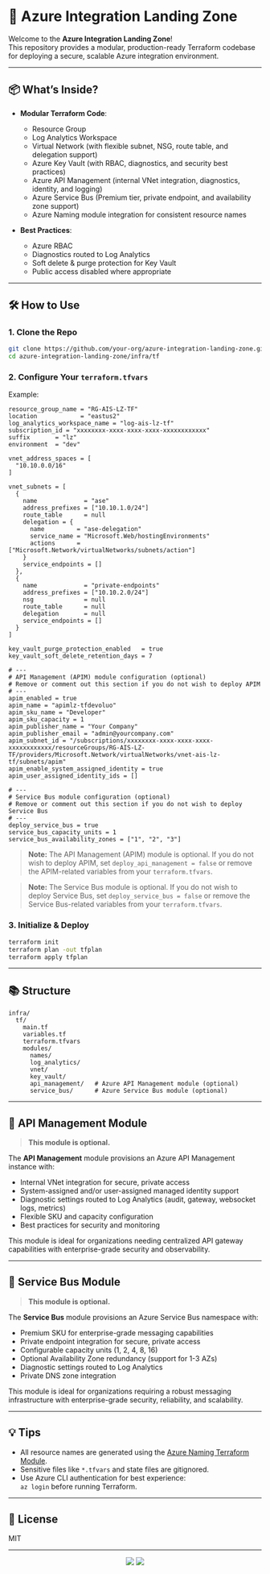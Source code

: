# 🚀 Azure Integration Landing Zone

Welcome to the **Azure Integration Landing Zone**!  
This repository provides a modular, production-ready Terraform codebase for deploying a secure, scalable Azure integration environment.

---

## 📦 What’s Inside?

- **Modular Terraform Code**:  
  - Resource Group
  - Log Analytics Workspace
  - Virtual Network (with flexible subnet, NSG, route table, and delegation support)
  - Azure Key Vault (with RBAC, diagnostics, and security best practices)
  - Azure API Management (internal VNet integration, diagnostics, identity, and logging)
  - Azure Service Bus (Premium tier, private endpoint, and availability zone support)
  - Azure Naming module integration for consistent resource names

- **Best Practices**:  
  - Azure RBAC
  - Diagnostics routed to Log Analytics
  - Soft delete & purge protection for Key Vault
  - Public access disabled where appropriate

---

## 🛠️ How to Use

### 1. Clone the Repo

```sh
git clone https://github.com/your-org/azure-integration-landing-zone.git
cd azure-integration-landing-zone/infra/tf
```

### 2. Configure Your `terraform.tfvars`

Example:

```hcl
resource_group_name = "RG-AIS-LZ-TF"
location            = "eastus2"
log_analytics_workspace_name = "log-ais-lz-tf"
subscription_id = "xxxxxxxx-xxxx-xxxx-xxxx-xxxxxxxxxxxx"
suffix       = "lz"
environment  = "dev"

vnet_address_spaces = [
  "10.10.0.0/16"
]

vnet_subnets = [
  {
    name             = "ase"
    address_prefixes = ["10.10.1.0/24"]
    route_table      = null
    delegation = {
      name         = "ase-delegation"
      service_name = "Microsoft.Web/hostingEnvironments"
      actions      = ["Microsoft.Network/virtualNetworks/subnets/action"]
    }
    service_endpoints = []
  },
  {
    name             = "private-endpoints"
    address_prefixes = ["10.10.2.0/24"]
    nsg              = null
    route_table      = null
    delegation       = null
    service_endpoints = []
  }
]

key_vault_purge_protection_enabled   = true
key_vault_soft_delete_retention_days = 7

# ---
# API Management (APIM) module configuration (optional)
# Remove or comment out this section if you do not wish to deploy APIM
# ---
apim_enabled = true
apim_name = "apimlz-tfdevoluo"
apim_sku_name = "Developer"
apim_sku_capacity = 1
apim_publisher_name = "Your Company"
apim_publisher_email = "admin@yourcompany.com"
apim_subnet_id = "/subscriptions/xxxxxxxx-xxxx-xxxx-xxxx-xxxxxxxxxxxx/resourceGroups/RG-AIS-LZ-TF/providers/Microsoft.Network/virtualNetworks/vnet-ais-lz-tf/subnets/apim"
apim_enable_system_assigned_identity = true
apim_user_assigned_identity_ids = []

# ---
# Service Bus module configuration (optional)
# Remove or comment out this section if you do not wish to deploy Service Bus
# ---
deploy_service_bus = true
service_bus_capacity_units = 1
service_bus_availability_zones = ["1", "2", "3"]
```

> **Note:** The API Management (APIM) module is optional. If you do not wish to deploy APIM, set `deploy_api_management = false` or remove the APIM-related variables from your `terraform.tfvars`.

> **Note:** The Service Bus module is optional. If you do not wish to deploy Service Bus, set `deploy_service_bus = false` or remove the Service Bus-related variables from your `terraform.tfvars`.

### 3. Initialize & Deploy

```sh
terraform init
terraform plan -out tfplan
terraform apply tfplan
```

---

## 📚 Structure

```
infra/
  tf/
    main.tf
    variables.tf
    terraform.tfvars
    modules/
      names/
      log_analytics/
      vnet/
      key_vault/
      api_management/   # Azure API Management module (optional)
      service_bus/      # Azure Service Bus module (optional)
```

---

## 🔹 API Management Module

> **This module is optional.**

The **API Management** module provisions an Azure API Management instance with:
- Internal VNet integration for secure, private access
- System-assigned and/or user-assigned managed identity support
- Diagnostic settings routed to Log Analytics (audit, gateway, websocket logs, metrics)
- Flexible SKU and capacity configuration
- Best practices for security and monitoring

This module is ideal for organizations needing centralized API gateway capabilities with enterprise-grade security and observability.

---

## 🔹 Service Bus Module

> **This module is optional.**

The **Service Bus** module provisions an Azure Service Bus namespace with:
- Premium SKU for enterprise-grade messaging capabilities
- Private endpoint integration for secure, private access
- Configurable capacity units (1, 2, 4, 8, 16)
- Optional Availability Zone redundancy (support for 1-3 AZs)
- Diagnostic settings routed to Log Analytics
- Private DNS zone integration

This module is ideal for organizations requiring a robust messaging infrastructure with enterprise-grade security, reliability, and scalability.

---

## 💡 Tips

- All resource names are generated using the [Azure Naming Terraform Module](https://registry.terraform.io/modules/Azure/naming/azurerm/latest).
- Sensitive files like `*.tfvars` and state files are gitignored.
- Use Azure CLI authentication for best experience:  
  `az login` before running Terraform.

---

## 📝 License

MIT

---

<p align="center">
  <img src="https://img.shields.io/badge/Azure-Integration-blue?logo=microsoftazure" />
  <img src="https://img.shields.io/badge/Terraform-Ready-623CE4?logo=terraform" />
</p>
